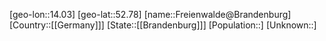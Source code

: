 ﻿---
location: [52.78,14.03]
type: City
tags:
- geo/City


SpocWebEntityId: 30256
isDeleted: false
confidential: public

---
[geo-lon::14.03]
[geo-lat::52.78]
[name::Freienwalde@Brandenburg]
[Country::[[Germany]]]
[State::[[Brandenburg]]]
[Population::]
[Unknown::]

